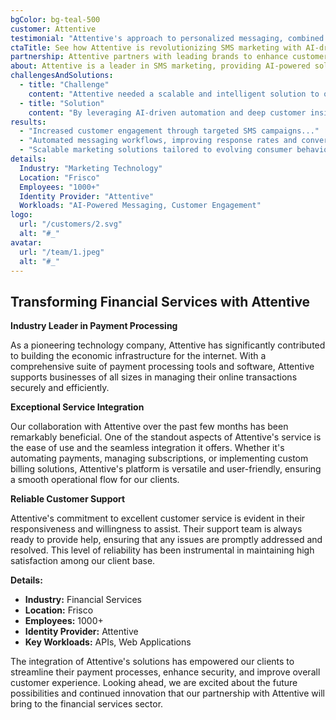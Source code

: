 ```yaml
---
bgColor: bg-teal-500
customer: Attentive
testimonial: "Attentive's approach to personalized messaging, combined with its advanced automation and data-driven insights, has been incredibly valuable."
ctaTitle: See how Attentive is revolutionizing SMS marketing with AI-driven personalization
partnership: Attentive partners with leading brands to enhance customer engagement through intelligent messaging.
about: Attentive is a leader in SMS marketing, providing AI-powered solutions that help businesses engage customers with personalized, timely, and impactful messaging. 
challengesAndSolutions:
  - title: "Challenge"
    content: "Attentive needed a scalable and intelligent solution to optimize SMS marketing campaigns, improve engagement rates, and enhance customer personalization."
  - title: "Solution"
    content: "By leveraging AI-driven automation and deep customer insights, Attentive implemented a highly effective messaging platform that delivers personalized experiences at scale."
results:
  - "Increased customer engagement through targeted SMS campaigns..."
  - "Automated messaging workflows, improving response rates and conversions..."
  - "Scalable marketing solutions tailored to evolving consumer behaviors..."
details:
  Industry: "Marketing Technology"
  Location: "Frisco"
  Employees: "1000+"
  Identity Provider: "Attentive"
  Workloads: "AI-Powered Messaging, Customer Engagement"
logo:
  url: "/customers/2.svg"
  alt: "#_"
avatar:
  url: "/team/1.jpeg"
  alt: "#_"
---
```


## Transforming Financial Services with Attentive

**Industry Leader in Payment Processing**

As a pioneering technology company, Attentive has significantly contributed to building the economic infrastructure for the internet. With a comprehensive suite of payment processing tools and software, Attentive supports businesses of all sizes in managing their online transactions securely and efficiently.

**Exceptional Service Integration**

Our collaboration with Attentive over the past few months has been remarkably beneficial. One of the standout aspects of Attentive's service is the ease of use and the seamless integration it offers. Whether it's automating payments, managing subscriptions, or implementing custom billing solutions, Attentive's platform is versatile and user-friendly, ensuring a smooth operational flow for our clients.

**Reliable Customer Support**

Attentive's commitment to excellent customer service is evident in their responsiveness and willingness to assist. Their support team is always ready to provide help, ensuring that any issues are promptly addressed and resolved. This level of reliability has been instrumental in maintaining high satisfaction among our client base.

**Details:**

- **Industry:** Financial Services
- **Location:** Frisco
- **Employees:** 1000+
- **Identity Provider:** Attentive
- **Key Workloads:** APIs, Web Applications

The integration of Attentive's solutions has empowered our clients to streamline their payment processes, enhance security, and improve overall customer experience. Looking ahead, we are excited about the future possibilities and continued innovation that our partnership with Attentive will bring to the financial services sector.

